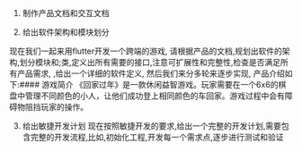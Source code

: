 
1. 制作产品文档和交互文档


2. 给出软件架构和模块划分

现在我们一起来用flutter开发一个跨端的游戏, 请根据产品的文档,规划出软件的架构,划分模块和;类,定义出所有需要的接口,注意可扩展性和完整性,检查是否满足所有产品需求, ,给出一个详细的软件定义, 然后我们来分多轮来逐步实现, 产品介绍如下:#### 游戏简介
《回家过年》是一款休闲益智游戏。玩家需要在一个6x6的棋盘中管理不同颜色的小人，让他们成功登上相同颜色的车回家。游戏过程中会有障碍物阻挡玩家的操作。

3. 给出敏捷开发计划
现在按照敏捷开发的要求,给出一个完整的开发计划,需要包含完整的开发流程,比如,初始化工程,开发每一个需求点,逐步进行测试和验证


